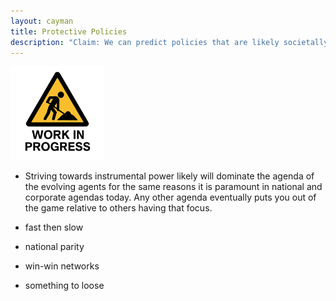 ```yaml
---
layout: cayman
title: Protective Policies
description: "Claim: We can predict policies that are likely societally protective given forces intrinsic to the environments where Agentic AI will evolve."
---
```


<img src="../assets/images/WorkInProgress.png" height="150px;" />


- Striving towards instrumental power likely will dominate the agenda of the evolving agents for the same reasons it is paramount in national and corporate agendas today.  Any other agenda eventually puts you out of the game relative to others having that focus.

- fast then slow
- national parity
- win-win networks
- something to loose